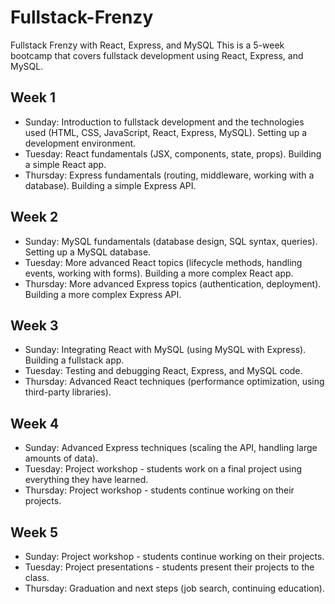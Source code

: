 # Fullstack-Frenzy

Fullstack Frenzy with React, Express, and MySQL
This is a 5-week bootcamp that covers fullstack development using React, Express, and MySQL.

## Week 1
- Sunday: Introduction to fullstack development and the technologies used (HTML, CSS, JavaScript, React, Express, MySQL). Setting up a development environment.
- Tuesday: React fundamentals (JSX, components, state, props). Building a simple React app.
- Thursday: Express fundamentals (routing, middleware, working with a database). Building a simple Express API.
## Week 2
- Sunday: MySQL fundamentals (database design, SQL syntax, queries). Setting up a MySQL database.
- Tuesday: More advanced React topics (lifecycle methods, handling events, working with forms). Building a more complex React app.
- Thursday: More advanced Express topics (authentication, deployment). Building a more complex Express API.
## Week 3
- Sunday: Integrating React with MySQL (using MySQL with Express). Building a fullstack app.
- Tuesday: Testing and debugging React, Express, and MySQL code.
- Thursday: Advanced React techniques (performance optimization, using third-party libraries).
## Week 4
- Sunday: Advanced Express techniques (scaling the API, handling large amounts of data).
- Tuesday: Project workshop - students work on a final project using everything they have learned.
- Thursday: Project workshop - students continue working on their projects.
## Week 5
- Sunday: Project workshop - students continue working on their projects.
- Tuesday: Project presentations - students present their projects to the class.
- Thursday: Graduation and next steps (job search, continuing education).
